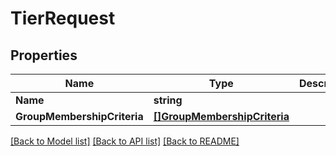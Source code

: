 # TierRequest

## Properties

Name | Type | Description | Notes
------------ | ------------- | ------------- | -------------
**Name** | **string** |  | [optional] 
**GroupMembershipCriteria** | [**[]GroupMembershipCriteria**](GroupMembershipCriteria.md) |  | [optional] 

[[Back to Model list]](../README.md#documentation-for-models) [[Back to API list]](../README.md#documentation-for-api-endpoints) [[Back to README]](../README.md)


